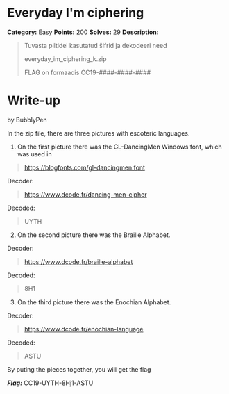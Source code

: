 # Everyday I'm ciphering
**Category:** Easy
**Points:** 200
**Solves:** 29
**Description:**

>Tuvasta piltidel kasutatud šifrid ja dekodeeri need
>
>everyday_im_ciphering_k.zip
>
>FLAG on formaadis CC19-####-####-####

# Write-up
by BubblyPen

In the zip file, there are three pictures with escoteric languages.

1. On the first picture there was the GL-DancingMen Windows font, which was used in 

>https://blogfonts.com/gl-dancingmen.font

Decoder:

>https://www.dcode.fr/dancing-men-cipher

Decoded:

>UYTH


2. On the second picture there was the Braille Alphabet.

Decoder:

>https://www.dcode.fr/braille-alphabet

Decoded:
> 8H1

3. On the third picture there was the Enochian Alphabet.

Decoder:

>https://www.dcode.fr/enochian-language

Decoded:

>ASTU

By puting the pieces together, you will get the flag

***Flag:*** CC19-UYTH-8Hj1-ASTU
